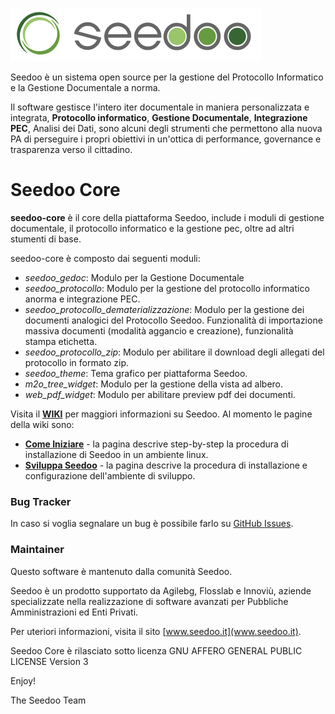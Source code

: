 ![Seedoo](doc/img/logo.png "Seedoo")

Seedoo è un sistema open source per la gestione del Protocollo Informatico e la Gestione Documentale a norma.

Il software gestisce l'intero iter documentale in maniera personalizzata e integrata,
**Protocollo informatico**, **Gestione Documentale**, **Integrazione PEC**, Analisi dei Dati, sono alcuni degli strumenti
che permettono alla nuova PA di perseguire i propri obiettivi in un'ottica di performance,
governance e trasparenza verso il cittadino.

# Seedoo Core
**seedoo-core** è il core della piattaforma Seedoo, include i moduli di gestione documentale, il protocollo informatico e la gestione pec, oltre ad altri stumenti di base.

seedoo-core è composto dai seguenti moduli:
- *seedoo_gedoc*: Modulo per la Gestione Documentale
- *seedoo_protocollo*: Modulo per la gestione del protocollo informatico anorma  e integrazione PEC.
- *seedoo_protocollo_dematerializzazione*: Modulo per la gestione dei documenti analogici del Protocollo Seedoo. Funzionalità di importazione massiva documenti (modalità aggancio e creazione), funzionalità stampa etichetta.
- *seedoo_protocollo_zip*: Modulo per abilitare il download degli allegati del protocollo in formato zip.
- *seedoo_theme*: Tema grafico per piattaforma Seedoo.
- *m2o_tree_widget*: Modulo per la gestione della vista ad albero.
- *web_pdf_widget*: Modulo per abilitare preview pdf dei documenti.

Visita il [**WIKI**](https://github.com/seedoo/seedoo-core/wiki) per maggiori informazioni su Seedoo. Al momento le pagine della wiki sono: 

- [**Come Iniziare**](https://github.com/seedoo/seedoo-core/wiki/Come-Iniziare) -  la pagina descrive step-by-step la procedura di installazione di Seedoo in un ambiente linux.
- [**Sviluppa Seedoo**](https://github.com/seedoo/seedoo-core/wiki/Inizia-a-Sviluppare) - la pagina descrive la procedura di installazione e configurazione dell'ambiente di sviluppo.

### Bug Tracker

In caso si voglia segnalare un bug è possibile farlo su [GitHub Issues](https://github.com/seedoo/seedoo-core/issues).

### Maintainer

Questo software è mantenuto dalla comunità Seedoo.

Seedoo è un prodotto supportato da Agilebg, Flosslab e Innoviù, aziende specializzate nella realizzazione di software
avanzati per Pubbliche Amministrazioni ed Enti Privati.

Per uteriori informazioni, visita il sito [www.seedoo.it](www.seedoo.it).

Seedoo Core è rilasciato sotto licenza GNU AFFERO GENERAL PUBLIC LICENSE Version 3

Enjoy!

The Seedoo Team
